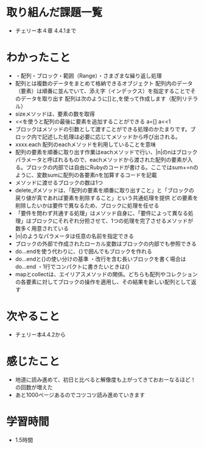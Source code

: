 # 取り組んだ課題一覧
- チェリー本４章 4.4.1まで

# わかったこと
- ・配列・ブロック・範囲（Range）・さまざまな繰り返し処理
- 配列とは複数のデータをまとめて格納できるオブジェクト  配列内のデータ（要素）は順番に並んでいて、添え字（インデックス）を指定することでそのデータを取り出す  配列は次のように[]と,を使って作成します（配列リテラル）
- sizeメソッドは、要素の数を取得
- <<を使うと配列の最後に要素を追加することができる  a=[] a<<1
- ブロックはメソッドの引数として渡すことができる処理のかたまりです。ブロック内で記述した処理は必要に応じてメソッドから呼び出される。
- xxxx.each  配列のeachメソッドを利用していることを意味
- 配列の要素を順番に取り出す作業はeachメソッドで行い、|n|のnはブロックパラメータと呼ばれるもので、eachメソッドから渡された配列の要素が入る。ブロックの内部では自由にRubyのコードが書ける。ここではsum+=nのように、変数sumに配列の各要素nを加算するコードを記載
- メソッドに渡せるブロックの数は1つ
- delete_ifメソッドは、「配列の要素を順番に取り出すこと」と「ブロックの戻り値が真であれば要素を削除すること」という共通処理を提供  どの要素を削除したいかは要件で異なるため、ブロックに処理を任せる
- 「要件を問わず共通する処理」はメソッド自身に、「要件によって異なる処理」はブロックにそれぞれ分担させて、1つの処理を完了させるメソッドが数多く用意されている
- |n|のようなパラメータは任意の名前を指定できる
- ブロックの外部で作成されたローカル変数はブロックの内部でも参照できる
- do...endを使う代わりに、{}で囲んでもブロックを作れる
- do...endと{}の使い分けの基準   ・改行を含む長いブロックを書く場合はdo...end  ・1行でコンパクトに書きたいときは{}
- mapとcollectは、エイリアスメソッドの関係。どちらも配列やコレクションの各要素に対してブロックの操作を適用し、その結果を新しい配列として返す




# 次やること
- チェリー本4.4.2から

# 感じたこと
- 地道に読み進めて、初日と比べると解像度も上がってきておおーなるほど！の回数が増えた
- あと1000ページあるのでコツコツ読み進めていきます

# 学習時間
- 1.5時間
